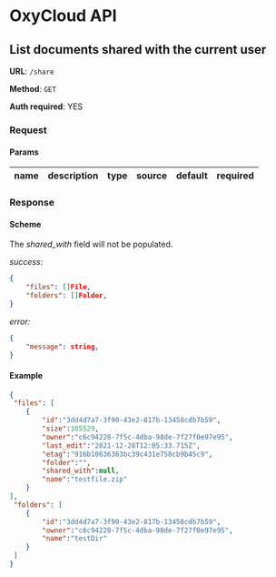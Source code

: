 # OxyCloud API
## List documents shared with the current user

**URL**: `/share`

**Method**: `GET`

**Auth required**: YES

### Request
#### Params
|name   |description              |type   |source   |default|required|
|-------|-------------------------|-------|---------|-------|--------|

### Response
#### Scheme

The *shared_with* field will not be populated.

*success:*
```json
{
    "files": []File,
    "folders": []Folder,
}
```
*error:*
```json
{
    "message": string,
}
```

#### Example
```json
{
 "files": [
    {
        "id":"3dd4d7a7-3f90-43e2-817b-13458cdb7b59",
        "size":105529,
        "owner":"c6c94228-7f5c-4dba-98de-7f27f0e97e95",
        "last_edit":"2021-12-28T12:05:33.715Z",
        "etag":"916b10636363bc39c431e758cb9b45c9",
        "folder":"",
        "shared_with":null,
        "name":"testfile.zip"
    }
],
 "folders": [
    {
        "id":"3dd4d7a7-3f90-43e2-817b-13458cdb7b59",
        "owner":"c6c94228-7f5c-4dba-98de-7f27f0e97e95",
        "name":"testDir"
    }
 ]
}

```
